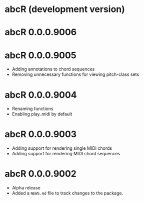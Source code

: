 # abcR (development version)

# abcR 0.0.0.9006

# abcR 0.0.0.9005

* Adding annotations to chord sequences
* Removing unnecessary functions for viewing pitch-class sets

# abcR 0.0.0.9004

* Renaming functions
* Enabling play_midi by default

# abcR 0.0.0.9003

* Adding support for rendering single MIDI chords
* Adding support for rendering MIDI chord sequences

# abcR 0.0.0.9002

* Alpha release
* Added a `NEWS.md` file to track changes to the package.
